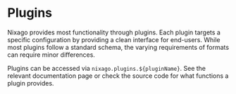 # Plugins

Nixago provides most functionality through plugins. Each plugin targets a
specific configuration by providing a clean interface for end-users. While most
plugins follow a standard schema, the varying requirements of formats can
require minor differences.

Plugins can be accessed via `nixago.plugins.${pluginName}`. See the relevant
documentation page or check the source code for what functions a plugin provides.
